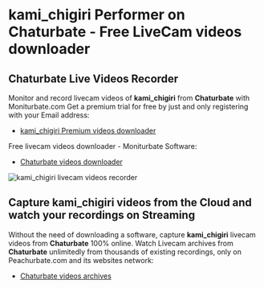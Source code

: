 # kami_chigiri Performer on Chaturbate - Free LiveCam videos downloader

## Chaturbate Live Videos Recorder

Monitor and record livecam videos of **kami_chigiri** from **Chaturbate** with Moniturbate.com
Get a premium trial for free by just and only registering with your Email address:
* [kami_chigiri Premium videos downloader](https://moniturbate.com/request-demo-licence-key.html)

Free livecam videos downloader - Moniturbate Software:
* [Chaturbate videos downloader](https://moniturbate.com/moniturbate-download-software.html)

![kami_chigiri livecam videos recorder](https://peachurnet.com/templates/moniturbate-software.png)


## Capture kami_chigiri videos from the Cloud and watch your recordings on Streaming

Without the need of downloading a software, capture **kami_chigiri** livecam videos from **Chaturbate** 100% online.
Watch Livecam archives from **Chaturbate** unlimitedly from thousands of existing recordings, only on Peachurbate.com and its websites network:
* [Chaturbate videos archives](https://peachurnet.com/)